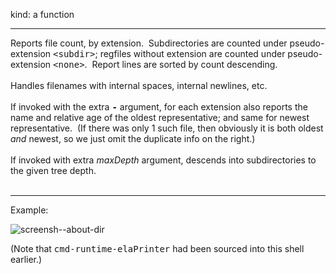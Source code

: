 kind: a function
<hr/>
Reports file count, by extension.&nbsp;&nbsp;Subdirectories are counted under pseudo-extension <tt>&lt;subdir&gt;</tt>; regfiles without extension are counted under pseudo-extension <tt>&lt;none&gt;</tt>.&nbsp;&nbsp;Report lines are sorted by count descending.<br/><br/>
Handles filenames with internal spaces, internal newlines, etc.<br/><br/>
If invoked with the extra <b><tt>-</tt></b> argument, for each extension also reports the name and relative age of the oldest representative; and same for newest representative.&nbsp;&nbsp;(If there was only 1 such file, then obviously it is both oldest <i>and</i> newest, so we just omit the duplicate info on the right.)<br/><br/>
If invoked with extra <i>maxDepth</i> argument, descends into subdirectories to the given tree depth.<br/><br/>

<hr/>
Example:<br/>

![screensh--about-dir](https://github.com/user-attachments/assets/7c28715f-1e58-49d8-b7e7-0611fec23248)

(Note that <tt>cmd-runtime-elaPrinter</tt> had been sourced into this shell earlier.)
